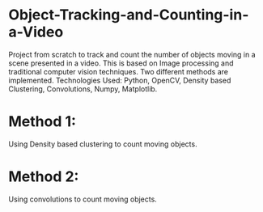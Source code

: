 # Object-Tracking-and-Counting-in-a-Video
Project from scratch to track and count the number of objects moving in a scene presented in a video. This is based on Image processing and traditional computer vision techniques.
Two different methods are implemented.
Technologies Used: Python, OpenCV, Density based Clustering, Convolutions, Numpy, Matplotlib.

# Method 1:
Using Density based clustering to count moving objects.

# Method 2:
Using convolutions to count moving objects.
